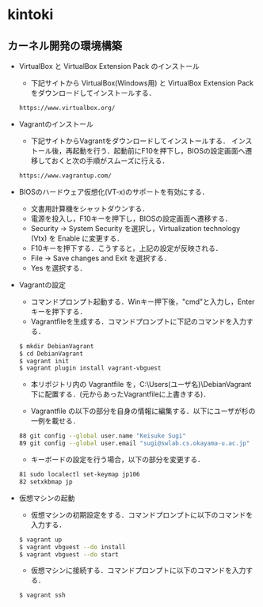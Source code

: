 # kintoki
## カーネル開発の環境構築
 + VirtualBox と VirtualBox Extension Pack のインストール
   + 下記サイトから VirtualBox(Windows用) と VirtualBox Extension Pack をダウンロードしてインストールする．
    ```sh
    https://www.virtualbox.org/
    ```
+ Vagrantのインストール
  + 下記サイトからVagrantをダウンロードしてインストールする．
   インストール後，再起動を行う．起動前にF10を押下し，BIOSの設定画面へ遷移しておくと次の手順がスムーズに行える．
   ```sh
   https://www.vagrantup.com/
   ```
+ BIOSのハードウェア仮想化(VT-x)のサポートを有効にする．
  + 文書用計算機をシャットダウンする．
  + 電源を投入し，F10キーを押下し，BIOSの設定画面へ遷移する．
  + Security -> System Security を選択し，Virtualization technology (Vtx) を Enable に変更する．
  + F10キーを押下する．こうすると，上記の設定が反映される．
  + File -> Save changes and Exit を選択する．
  + Yes を選択する．
+ Vagrantの設定
  + コマンドプロンプト起動する．Winキー押下後，"cmd"と入力し，Enterキーを押下する．
  + Vagrantfileを生成する．コマンドプロンプトに下記のコマンドを入力する．
   ```sh
   $ mkdir DebianVagrant
   $ cd DebianVagrant
   $ vagrant init
   $ vagrant plugin install vagrant-vbguest
   ```
  + 本リポジトリ内の Vagrantfile を，C:\Users\(ユーザ名)\DebianVagrant 下に配置する．(元からあったVagrantfileに上書きする)．

  + Vagrantfile の以下の部分を自身の情報に編集する．以下にユーザが杉の一例を載せる．
   ```sh
   88 git config --global user.name "Keisuke Sugi"
   89 git config --global user.email "sugi@swlab.cs.okayama-u.ac.jp"
   ```
  + キーボードの設定を行う場合，以下の部分を変更する．
   ```sh
   81 sudo localectl set-keymap jp106
   82 setxkbmap jp
   ```

+ 仮想マシンの起動
  + 仮想マシンの初期設定をする．コマンドプロンプトに以下のコマンドを入力する．
   ```sh
   $ vagrant up
   $ vagrant vbguest --do install
   $ vagrant vbguest --do start
   ```
  + 仮想マシンに接続する．コマンドプロンプトに以下のコマンドを入力する．
   ```sh
   $ vagrant ssh
   ```
